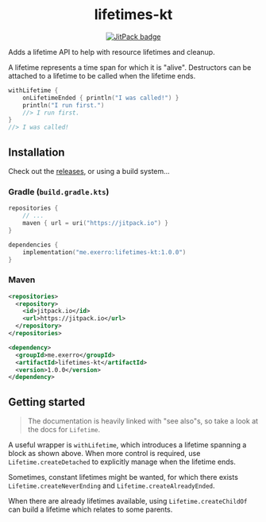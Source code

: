 <h1 align="center">
  lifetimes-kt
</h1>

<p align="center">
  <a href="https://jitpack.io/#exerro/lifetimes-kt"><img src="https://jitpack.io/v/exerro/lifetimes-kt.svg" alt="JitPack badge"/></a>
</p>

Adds a lifetime API to help with resource lifetimes and cleanup.

A lifetime represents a time span for which it is "alive". Destructors can be
attached to a lifetime to be called when the lifetime ends.

```kotlin
withLifetime {
    onLifetimeEnded { println("I was called!") }
    println("I run first.")
    //> I run first.
}
//> I was called!
```

## Installation

Check out the [releases](https://github.com/exerro/lifetimes-kt/releases), or
using a build system...

### Gradle (`build.gradle.kts`)

```kotlin
repositories {
    // ...
    maven { url = uri("https://jitpack.io") }
}

dependencies {
    implementation("me.exerro:lifetimes-kt:1.0.0")
}
```

### Maven

```xml
<repositories>
  <repository>
    <id>jitpack.io</id>
    <url>https://jitpack.io</url>
  </repository>
</repositories>

<dependency>
  <groupId>me.exerro</groupId>
  <artifactId>lifetimes-kt</artifactId>
  <version>1.0.0</version>
</dependency>
```

## Getting started

> The documentation is heavily linked with "see also"s, so take a look at the
> docs for `Lifetime`.

A useful wrapper is `withLifetime`, which introduces a lifetime spanning a block
as shown above. When more control is required, use `Lifetime.createDetached` to
explicitly manage when the lifetime ends.

Sometimes, constant lifetimes might be wanted, for which there exists
`Lifetime.createNeverEnding` and `Lifetime.createAlreadyEnded`.

When there are already lifetimes available, using `Lifetime.createChildOf` can
build a lifetime which relates to some parents.

